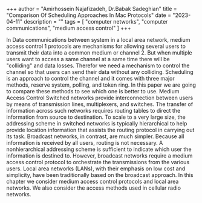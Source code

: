 +++
author = "Amirhossein Najafizadeh, Dr.Babak Sadeghian"
title = "Comparison Of Scheduling Approaches In Mac Protocols"
date = "2023-04-11"
description = ""
tags = [
    "computer networks",
    "computer communications",
    "medium access control"
]
+++

In Data communications between system in a local area network, medium access control 1 protocols are mechanisms for allowing several users to transmit their data into a common medium or channel 2. But when multiple users want to access a same channel at a same time there will be "colliding" and data losses. Therefor we need a mechanism to control the channel so that users can send their data without any colliding. Scheduling is an approach to control the channel and it comes with three major methods, reserve system, polling, and token ring. In this paper we are going to compare these methods to see which one is better to use. Medium Access Control Switched networks provide interconnection between users by means of transmission lines, multiplexers, and switches. The transfer of information across such networks requires routing tables to direct the information from source to destination. To scale to a very large size, the addressing scheme in switched networks is typically hierarchical to help provide location information that assists the routing protocol in carrying out its task. Broadcast networks, in contrast, are much simpler. Because all information is received by all users, routing is not necessary. A nonhierarchical addressing scheme is sufficient to indicate which user the information is destined to. However, broadcast networks require a medium access control protocol to orchestrate the transmissions from the various users. Local area networks (LANs), with their emphasis on low cost and simplicity, have been traditionally based on the broadcast approach. In this chapter we consider medium access control protocols and local area networks. We also consider the access methods used in cellular radio networks.
